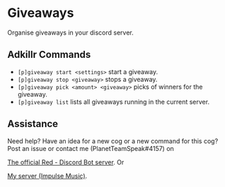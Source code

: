# Giveaways
Organise giveaways in your discord server.

## Adkillr Commands
- `[p]giveaway start <settings>` start a giveaway.
- `[p]giveaway stop <giveaway>` stops a giveaway.
- `[p]giveaway pick <amount> <giveaway>` picks <amount> of winners for the giveaway.
- `[p]giveaway list` lists all giveaways running in the current server.

## Assistance
Need help? Have an idea for a new cog or a new command for this cog?
Post an issue or contact me (PlanetTeamSpeak#4157) on 

[The official Red - Discord Bot server](https://discord.gg/geqnqEP). Or

[My server (Impulse Music)](https://discord.gg/tzsmCyk).
